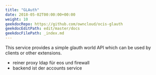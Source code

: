 ```yaml
---
title: "GLAuth"
date: 2018-05-02T00:00:00+00:00
weight: 10
geekdocRepo: https://github.com/owncloud/ocis-glauth
geekdocEditPath: edit/master/docs
geekdocFilePath: _index.md
---
```


This service provides a simple glauth world API which can be used by clients or other extensions.

- reiner proxy
ldap für eos und firewall
- backend ist der accounts service